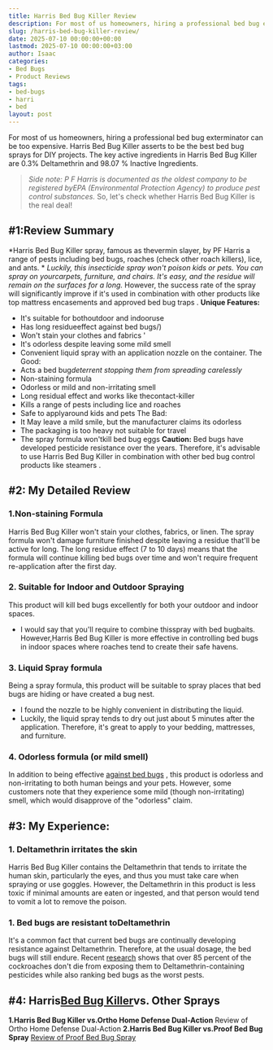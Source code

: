 ```yaml
---
title: Harris Bed Bug Killer Review
description: For most of us homeowners, hiring a professional bed bug exterminator can be too expensive. Harris Bed Bug Killer asserts to be the best bed bug sprays for...
slug: /harris-bed-bug-killer-review/
date: 2025-07-10 00:00:00+00:00
lastmod: 2025-07-10 00:00:00+03:00
author: Isaac
categories:
- Bed Bugs
- Product Reviews
tags:
- bed-bugs
- harri
- bed
layout: post
---
```

For most of us homeowners, hiring a professional bed bug exterminator can be too expensive. Harris Bed Bug Killer asserts to be the
best bed bug sprays
for DIY projects.
The key active ingredients in Harris Bed Bug Killer are 0.3% Deltamethrin and 98.07 % Inactive Ingredients.
> *Side note: P F Harris is documented as the oldest company to be registered byEPA (Environmental Protection Agency) to produce pest control substances.*
So, let's check whether Harris
Bed Bug Killer
is the real deal!

## #1:Review Summary
*Harris Bed Bug Killer spray, famous as thevermin slayer, by PF Harris a range of pests including bed bugs, roaches (check other roach killers), lice, and ants. *
*Luckily, this insecticide spray won't poison kids or pets. You can spray on yourcarpets, furniture, and chairs. It's*
*easy, and the residue will remain on the surfaces for a long.*
However, the success rate of the spray will significantly improve if it's used in combination with other products like
top mattress encasements
and
approved bed bug traps
.
**Unique Features:**
- It's suitable for bothoutdoor and indooruse
- Has long residueeffect against bed bugs/)
- Won't stain your clothes and fabrics '
- It's odorless despite leaving some mild smell
- Convenient liquid spray with an application nozzle on the container.
The Good:
- Acts a bed bug*deterrent stopping them from spreading carelessly*
- Non-staining formula
- Odorless or mild and non-irritating smell
- Long residual effect and works like thecontact-killer
- Kills a range of pests including lice and roaches
- Safe to applyaround kids and pets
The Bad:
- It May leave a mild smile, but the manufacturer claims its odorless
- The packaging is too heavy not suitable for travel
- The spray formula won'tkill bed bug eggs
**Caution:**
Bed bugs have developed pesticide resistance over the years. Therefore, it's advisable to use Harris Bed Bug Killer in combination with other bed bug control products like
steamers
.
## #2: My Detailed Review
### 1.Non-staining Formula
Harris Bed Bug Killer won't stain your clothes, fabrics, or linen. The spray formula won't damage furniture finished despite leaving a residue that'll be active for long.
The long residue effect (7 to 10 days) means that the formula will continue
killing bed bugs
over time and won't require frequent re-application after the first day.
### 2. Suitable for Indoor and Outdoor Spraying
This product will
kill bed bugs
excellently for both your outdoor and indoor spaces.
- I would say that you'll require to combine thisspray with bed bugbaits.
However,Harris
Bed Bug Killer is more effective
in controlling bed bugs in indoor spaces where roaches tend to create their safe havens.
### 3. Liquid Spray formula
Being a spray formula, this product will be suitable to spray places that
bed bugs are hiding
or have created a bug nest.
- I found the nozzle to be highly convenient in distributing the liquid.
- Luckily, the liquid spray tends to dry out just about 5 minutes after the application.
Therefore, it's great to apply to your bedding, mattresses, and furniture.
### 4. Odorless formula (or mild smell)
In addition to being effective
[against bed bugs](https://pestpolicy.com/dead-bed-bugs/)
, this product is odorless and non-irritating to both human beings and your pets.
However, some customers note that they experience some mild (though non-irritating) smell, which would disapprove of the "odorless" claim.
## #3: My Experience:
### 1. Deltamethrin irritates the skin
Harris Bed Bug Killer contains the Deltamethrin that tends to irritate the human skin, particularly the eyes, and thus you must take care when spraying or use goggles.
However, the Deltamethrin in this product is less toxic if minimal amounts are eaten or ingested, and that person would tend to vomit a lot to remove the poison.
### 1. Bed bugs are resistant toDeltamethrin
It's a common fact that current bed bugs are continually developing resistance against Deltamethrin. Therefore, at the usual dosage, the bed bugs will still endure.
Recent
[research](https://www.npmapestworld.org/default/assets/File/newsroom/magazine/2015/nov-dec_2015.pdf)
shows that over 85 percent of the cockroaches don't die from exposing them to Deltamethrin-containing pesticides while also ranking bed bugs as the worst pests.
## #4: Harris[Bed Bug Killer](https://pestpolicy.com/what-causes-bed-bugs/)vs. Other Sprays
**1.Harris Bed Bug Killer vs.Ortho Home Defense Dual-Action**
Review of Ortho Home Defense Dual-Action
**2.Harris Bed Bug Killer vs.Proof Bed Bug Spray**
[Review of Proof Bed Bug Spray](https://pestpolicy.com/proof-bed-bug-spray-review/)